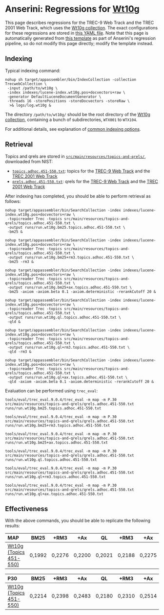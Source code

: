 # Anserini: Regressions for [Wt10g](http://ir.dcs.gla.ac.uk/test_collections/wt10g.html)

This page describes regressions for the TREC-9 Web Track and the TREC 2001 Web Track, which uses the [Wt10g collection](http://ir.dcs.gla.ac.uk/test_collections/wt10g.html).
The exact configurations for these regressions are stored in [this YAML file](../src/main/resources/regression/wt10g.yaml).
Note that this page is automatically generated from [this template](../src/main/resources/docgen/templates/wt10g.template) as part of Anserini's regression pipeline, so do not modify this page directly; modify the template instead.

## Indexing

Typical indexing command:

```
nohup sh target/appassembler/bin/IndexCollection -collection TrecwebCollection \
 -input /path/to/wt10g \
 -index indexes/lucene-index.wt10g.pos+docvectors+raw \
 -generator DefaultLuceneDocumentGenerator \
 -threads 16 -storePositions -storeDocvectors -storeRaw \
  >& logs/log.wt10g &
```

The directory `/path/to/wt10g/` should be the root directory of the [Wt10g collection](http://ir.dcs.gla.ac.uk/test_collections/wt10g.html), containing a bunch of subdirectories, `WTX001` to `WTX104`.

For additional details, see explanation of [common indexing options](common-indexing-options.md).

## Retrieval

Topics and qrels are stored in [`src/main/resources/topics-and-qrels/`](../src/main/resources/topics-and-qrels/), downloaded from NIST:

+ [`topics.adhoc.451-550.txt`](../src/main/resources/topics-and-qrels/topics.adhoc.451-550.txt): topics for the [TREC-9 Web Track](http://trec.nist.gov/data/topics_eng/topics.451-500.gz) and the [TREC 2001 Web Track](http://trec.nist.gov/data/topics_eng/topics.501-550.txt)
+ [`qrels.adhoc.451-550.txt`](../src/main/resources/topics-and-qrels/qrels.adhoc.451-550.txt): qrels for the [TREC-9 Web Track](http://trec.nist.gov/data/qrels_eng/qrels.trec9.main_web.gz) and the [TREC 2001 Web Track](http://trec.nist.gov/data/qrels_eng/adhoc_qrels.txt)

After indexing has completed, you should be able to perform retrieval as follows:

```
nohup target/appassembler/bin/SearchCollection -index indexes/lucene-index.wt10g.pos+docvectors+raw \
 -topicreader Trec -topics src/main/resources/topics-and-qrels/topics.adhoc.451-550.txt \
 -output runs/run.wt10g.bm25.topics.adhoc.451-550.txt \
 -bm25 &

nohup target/appassembler/bin/SearchCollection -index indexes/lucene-index.wt10g.pos+docvectors+raw \
 -topicreader Trec -topics src/main/resources/topics-and-qrels/topics.adhoc.451-550.txt \
 -output runs/run.wt10g.bm25+rm3.topics.adhoc.451-550.txt \
 -bm25 -rm3 &

nohup target/appassembler/bin/SearchCollection -index indexes/lucene-index.wt10g.pos+docvectors+raw \
 -topicreader Trec -topics src/main/resources/topics-and-qrels/topics.adhoc.451-550.txt \
 -output runs/run.wt10g.bm25+ax.topics.adhoc.451-550.txt \
 -bm25 -axiom -axiom.beta 0.1 -axiom.deterministic -rerankCutoff 20 &

nohup target/appassembler/bin/SearchCollection -index indexes/lucene-index.wt10g.pos+docvectors+raw \
 -topicreader Trec -topics src/main/resources/topics-and-qrels/topics.adhoc.451-550.txt \
 -output runs/run.wt10g.ql.topics.adhoc.451-550.txt \
 -qld &

nohup target/appassembler/bin/SearchCollection -index indexes/lucene-index.wt10g.pos+docvectors+raw \
 -topicreader Trec -topics src/main/resources/topics-and-qrels/topics.adhoc.451-550.txt \
 -output runs/run.wt10g.ql+rm3.topics.adhoc.451-550.txt \
 -qld -rm3 &

nohup target/appassembler/bin/SearchCollection -index indexes/lucene-index.wt10g.pos+docvectors+raw \
 -topicreader Trec -topics src/main/resources/topics-and-qrels/topics.adhoc.451-550.txt \
 -output runs/run.wt10g.ql+ax.topics.adhoc.451-550.txt \
 -qld -axiom -axiom.beta 0.1 -axiom.deterministic -rerankCutoff 20 &
```

Evaluation can be performed using `trec_eval`:

```
tools/eval/trec_eval.9.0.4/trec_eval -m map -m P.30 src/main/resources/topics-and-qrels/qrels.adhoc.451-550.txt runs/run.wt10g.bm25.topics.adhoc.451-550.txt

tools/eval/trec_eval.9.0.4/trec_eval -m map -m P.30 src/main/resources/topics-and-qrels/qrels.adhoc.451-550.txt runs/run.wt10g.bm25+rm3.topics.adhoc.451-550.txt

tools/eval/trec_eval.9.0.4/trec_eval -m map -m P.30 src/main/resources/topics-and-qrels/qrels.adhoc.451-550.txt runs/run.wt10g.bm25+ax.topics.adhoc.451-550.txt

tools/eval/trec_eval.9.0.4/trec_eval -m map -m P.30 src/main/resources/topics-and-qrels/qrels.adhoc.451-550.txt runs/run.wt10g.ql.topics.adhoc.451-550.txt

tools/eval/trec_eval.9.0.4/trec_eval -m map -m P.30 src/main/resources/topics-and-qrels/qrels.adhoc.451-550.txt runs/run.wt10g.ql+rm3.topics.adhoc.451-550.txt

tools/eval/trec_eval.9.0.4/trec_eval -m map -m P.30 src/main/resources/topics-and-qrels/qrels.adhoc.451-550.txt runs/run.wt10g.ql+ax.topics.adhoc.451-550.txt
```

## Effectiveness

With the above commands, you should be able to replicate the following results:

MAP                                     | BM25      | +RM3      | +Ax       | QL        | +RM3      | +Ax       |
:---------------------------------------|-----------|-----------|-----------|-----------|-----------|-----------|
[Wt10g (Topics 451-550)](../src/main/resources/topics-and-qrels/topics.adhoc.451-550.txt)| 0,1992    | 0,2276    | 0,2200    | 0,2021    | 0,2188    | 0,2275    |


P30                                     | BM25      | +RM3      | +Ax       | QL        | +RM3      | +Ax       |
:---------------------------------------|-----------|-----------|-----------|-----------|-----------|-----------|
[Wt10g (Topics 451-550)](../src/main/resources/topics-and-qrels/topics.adhoc.451-550.txt)| 0,2214    | 0,2398    | 0,2483    | 0,2180    | 0,2310    | 0,2514    |
